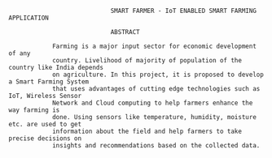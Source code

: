             					SMART FARMER - IoT ENABLED SMART FARMING APPLICATION

								ABSTRACT 
											
				Farming is a major input sector for economic development of any
				country. Livelihood of majority of population of the country like India depends
				on agriculture. In this project, it is proposed to develop a Smart Farming System
				that uses advantages of cutting edge technologies such as IoT, Wireless Sensor
				Network and Cloud computing to help farmers enhance the way farming is
				done. Using sensors like temperature, humidity, moisture etc. are used to get
				information about the field and help farmers to take precise decisions on
				insights and recommendations based on the collected data.                                              

